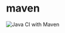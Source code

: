# maven
![Java CI with Maven](https://github.com/maxim-safonov/maven/actions/workflows/maven.yml/badge.svg)
